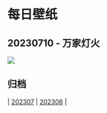 # 每日壁纸

## 20230710 - 万家灯火

![](https://www.bing.com//th?id=OHR.WorldPopDay_ZH-CN7074706912_UHD.jpg)

## 归档

| [202307](/202307/README.MD)
| [202306](/202306/README.MD)
|